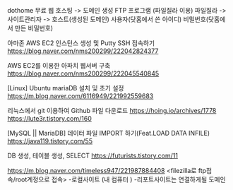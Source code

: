 dothome 무료 웹 호스팅 -> 도메인 생성
FTP 프로그램 (파일질라 이용)
파일질라 -> 사이트관리자 -> 호스트(생성된 도메인) 사용자(닷홈에서 쓴 아이디) 비밀번호(닷홈에서 만든 비밀번호)

아마존 AWS EC2 인스턴스 생성 및 Putty SSH 접속하기
https://blog.naver.com/nms200299/222042824377

AWS EC2를 이용한 아파치 웹서버 구축
https://blog.naver.com/nms200299/222045540845

[Linux] Ubuntu mariaDB 설치 및 초기 설정
https://m.blog.naver.com/6116949/221992559683

리눅스에서 git 이용하여 Github 파일 다운로드
https://hoing.io/archives/1778
https://lute3r.tistory.com/160

[MySQL || MariaDB] 데이터 파일 IMPORT 하기(Feat.LOAD DATA INFILE)
https://java119.tistory.com/55

DB 생성, 테이블 생성, SELECT
https://futurists.tistory.com/11

https://m.blog.naver.com/timeless947/221987884408
<filezilla로 ftp접속/root계정으로 접속>
-로컬사이트 (내 컴퓨터 ) -리포트사이트는 연결하게될 도메인
